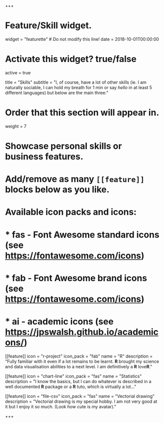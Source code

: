 +++
# Feature/Skill widget.
widget = "featurette"  # Do not modify this line!
date = 2018-10-01T00:00:00

# Activate this widget? true/false
active = true

title = "Skills"
subtitle = "I, of course, have a lot of other skills (ie. I am naturally sociable, I can hold my breath for 1 min or say *hello* in at least 5 different languages) but below are the main three:"

# Order that this section will appear in.
weight = 7

# Showcase personal skills or business features.
# 
# Add/remove as many `[[feature]]` blocks below as you like.
# 
# Available icon packs and icons:
# * fas - Font Awesome standard icons (see https://fontawesome.com/icons)
# * fab - Font Awesome brand icons (see https://fontawesome.com/icons)
# * ai - academic icons (see https://jpswalsh.github.io/academicons/)

[[feature]]
  icon = "r-project"
  icon_pack = "fab"
  name = "R"
  description = "Fully familiar with it even if a lot remains to be learnt. **R** brought my science and data visualisation abilities to a next level. I am definitively a **R** love**R**."
  
[[feature]]
  icon = "chart-line"
  icon_pack = "fas"
  name = "Statistics"
  description = "I know the basics, but I can do whatever is described in a well documented **R** package or a **R** tuto, which is virtually a lot..."  
  
[[feature]]
  icon = "file-csv"
  icon_pack = "fas"
  name = "Vectorial drawing"
  description = "Vectorial drawing is my special hobby. I am not very good at it but I enjoy it so much. (Look how cute is my avatar)."

+++
